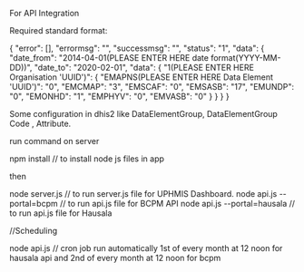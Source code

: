 For API Integration

Required standard format:

{
    "error": [],
    "errormsg": "",
    "successmsg": "",
    "status": "1",
    "data": {
        "date_from": "2014-04-01(PLEASE ENTER HERE date format(YYYY-MM-DD))",
        "date_to": "2020-02-01",
        "data": {
            "1(PLEASE ENTER HERE Organisation 'UUID')": {
                "EMAPNS(PLEASE ENTER HERE  Data Element 'UUID')": "0",
                "EMCMAP": "3",
                "EMSCAF": "0",
                "EMSASB": "17",
                "EMUNDP": "0",
                "EMONHD": "1",
                "EMPHYV": "0",
                "EMVASB": "0"
            }
        }
    }
}

Some configuration in dhis2 like DataElementGroup, DataElementGroup Code , Attribute.

run command on server

npm install // to install node js files in app

then 

node server.js // to run server.js file for UPHMIS Dashboard.
node api.js --portal=bcpm // to run api.js file for BCPM API
node api.js --portal=hausala // to run api.js file for Hausala

//Scheduling

node api.js // cron job run automatically 1st of every month at 12 noon for hausala api and 2nd of every month at 12 noon for bcpm





